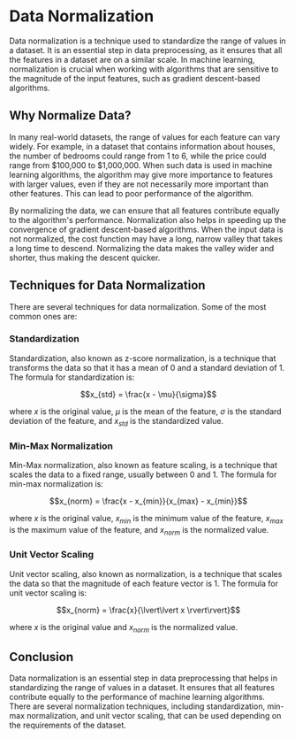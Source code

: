 # Data Normalization

Data normalization is a technique used to standardize the range of values in a dataset. It is an essential step in data preprocessing, as it ensures that all the features in a dataset are on a similar scale. In machine learning, normalization is crucial when working with algorithms that are sensitive to the magnitude of the input features, such as gradient descent-based algorithms.

## Why Normalize Data?

In many real-world datasets, the range of values for each feature can vary widely. For example, in a dataset that contains information about houses, the number of bedrooms could range from 1 to 6, while the price could range from $100,000 to $1,000,000. When such data is used in machine learning algorithms, the algorithm may give more importance to features with larger values, even if they are not necessarily more important than other features. This can lead to poor performance of the algorithm.

By normalizing the data, we can ensure that all features contribute equally to the algorithm's performance. Normalization also helps in speeding up the convergence of gradient descent-based algorithms. When the input data is not normalized, the cost function may have a long, narrow valley that takes a long time to descend. Normalizing the data makes the valley wider and shorter, thus making the descent quicker.

## Techniques for Data Normalization

There are several techniques for data normalization. Some of the most common ones are:

### Standardization

Standardization, also known as z-score normalization, is a technique that transforms the data so that it has a mean of 0 and a standard deviation of 1. The formula for standardization is:

$$x_{std} = \frac{x - \mu}{\sigma}$$

where $x$ is the original value, $\mu$ is the mean of the feature, $\sigma$ is the standard deviation of the feature, and $x_{std}$ is the standardized value.

### Min-Max Normalization

Min-Max normalization, also known as feature scaling, is a technique that scales the data to a fixed range, usually between 0 and 1. The formula for min-max normalization is:

$$x_{norm} = \frac{x - x_{min}}{x_{max} - x_{min}}$$

where $x$ is the original value, $x_{min}$ is the minimum value of the feature, $x_{max}$ is the maximum value of the feature, and $x_{norm}$ is the normalized value.

### Unit Vector Scaling

Unit vector scaling, also known as normalization, is a technique that scales the data so that the magnitude of each feature vector is 1. The formula for unit vector scaling is:

$$x_{norm} = \frac{x}{\lvert\lvert x \rvert\rvert}$$

where $x$ is the original value and $x_{norm}$ is the normalized value.

## Conclusion

Data normalization is an essential step in data preprocessing that helps in standardizing the range of values in a dataset. It ensures that all features contribute equally to the performance of machine learning algorithms. There are several normalization techniques, including standardization, min-max normalization, and unit vector scaling, that can be used depending on the requirements of the dataset.
